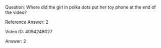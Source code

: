 Question: Where did the girl in polka dots put her toy phone at the end of the video?

Reference Answer: 2

Video ID: 4094248027

Answer: 2

